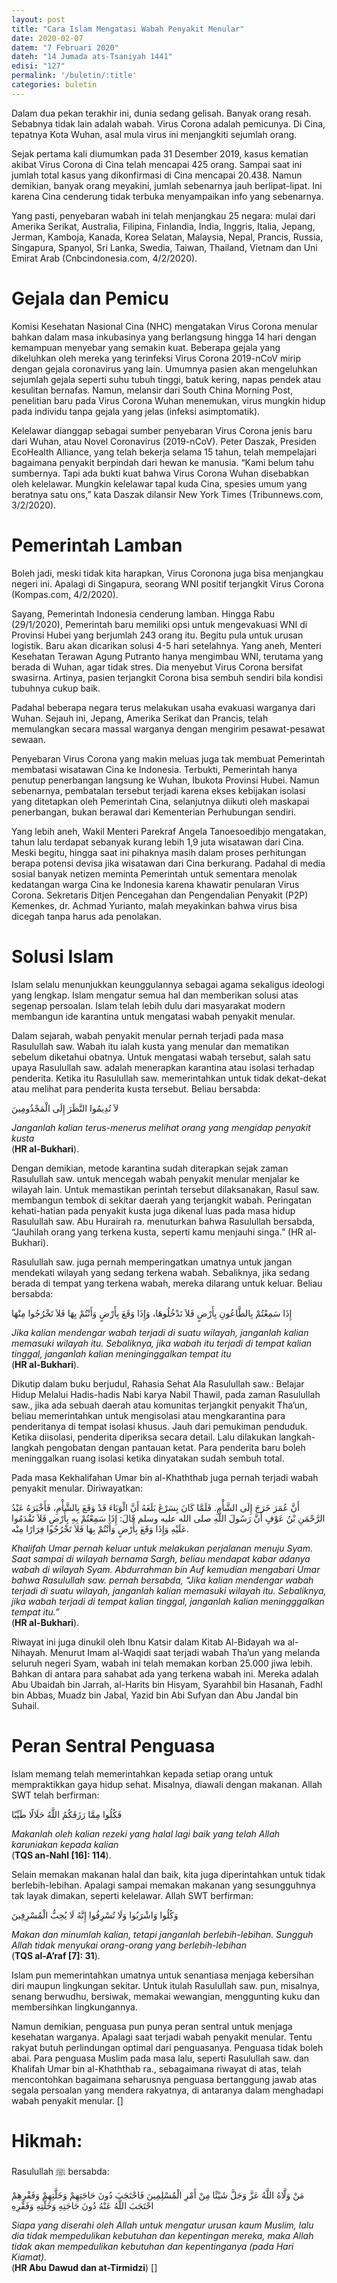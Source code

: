 ```yaml
---
layout: post
title: "Cara Islam Mengatasi Wabah Penyakit Menular"
date: 2020-02-07
datem: "7 Februari 2020"
dateh: "14 Jumada ats-Tsaniyah 1441"
edisi: "127"
permalink: '/buletin/:title'
categories: buletin
---
```


Dalam dua pekan terakhir ini, dunia sedang gelisah. Banyak orang resah. Sebabnya tidak lain adalah wabah. Virus Corona adalah pemicunya. Di Cina, tepatnya Kota Wuhan, asal mula virus ini menjangkiti sejumlah orang.

Sejak pertama kali diumumkan pada 31 Desember 2019, kasus kematian akibat Virus Corona di Cina telah mencapai 425 orang. Sampai saat ini jumlah total kasus yang dikonfirmasi di Cina mencapai 20.438. Namun demikian, banyak orang meyakini, jumlah sebenarnya jauh berlipat-lipat. Ini karena Cina cenderung tidak terbuka menyampaikan info yang sebenarnya.

Yang pasti, penyebaran wabah ini telah menjangkau 25 negara: mulai dari Amerika Serikat, Australia, Filipina, Finlandia, India, Inggris, Italia, Jepang, Jerman, Kamboja, Kanada, Korea Selatan, Malaysia, Nepal, Prancis, Russia, Singapura, Spanyol, Sri Lanka, Swedia, Taiwan, Thailand, Vietnam dan Uni Emirat Arab (Cnbcindonesia.com, 4/2/2020).

# Gejala dan Pemicu

Komisi Kesehatan Nasional Cina (NHC) mengatakan Virus Corona menular bahkan dalam masa inkubasinya yang berlangsung hingga 14 hari dengan kemampuan menyebar yang semakin kuat. Beberapa gejala yang dikeluhkan oleh mereka yang terinfeksi Virus Corona 2019-nCoV mirip dengan gejala coronavirus yang lain. Umumnya pasien akan mengeluhkan sejumlah gejala seperti suhu tubuh tinggi, batuk kering, napas pendek atau kesulitan bernafas. Namun, melansir dari South China Morning Post, penelitian baru pada Virus Corona Wuhan menemukan, virus mungkin hidup pada individu tanpa gejala yang jelas (infeksi asimptomatik).

Kelelawar dianggap sebagai sumber penyebaran Virus Corona jenis baru dari Wuhan, atau Novel Coronavirus (2019-nCoV). Peter Daszak, Presiden EcoHealth Alliance, yang telah bekerja selama 15 tahun, telah mempelajari bagaimana penyakit berpindah dari hewan ke manusia. “Kami belum tahu sumbernya. Tapi ada bukti kuat bahwa Virus Corona Wuhan disebabkan oleh kelelawar. Mungkin kelelawar tapal kuda Cina, spesies umum yang beratnya satu ons,” kata Daszak dilansir New York Times (Tribunnews.com, 3/2/2020).

# Pemerintah Lamban

Boleh jadi, meski tidak kita harapkan, Virus Coronona juga bisa menjangkau negeri ini. Apalagi di Singapura, seorang WNI positif terjangkit Virus Corona (Kompas.com, 4/2/2020).

Sayang, Pemerintah Indonesia cenderung lamban. Hingga Rabu (29/1/2020), Pemerintah baru memiliki opsi untuk mengevakuasi WNI di Provinsi Hubei yang berjumlah 243 orang itu. Begitu pula untuk urusan logistik. Baru akan dicarikan solusi 4-5 hari setelahnya. Yang aneh, Menteri Kesehatan Terawan Agung Putranto hanya mengimbau WNI, terutama yang berada di Wuhan, agar tidak stres. Dia menyebut Virus Corona bersifat swasirna. Artinya, pasien terjangkit Corona bisa sembuh sendiri bila kondisi tubuhnya cukup baik.

Padahal beberapa negara terus melakukan usaha evakuasi warganya dari Wuhan. Sejauh ini, Jepang, Amerika Serikat dan Prancis, telah memulangkan secara massal warganya dengan mengirim pesawat-pesawat sewaan.

Penyebaran Virus Corona yang makin meluas juga tak membuat Pemerintah membatasi wisatawan Cina ke Indonesia. Terbukti, Pemerintah hanya penutup penerbangan langsung ke Wuhan, Ibukota Provinsi Hubei. Namun sebenarnya, pembatalan tersebut terjadi karena ekses kebijakan isolasi yang ditetapkan oleh Pemerintah Cina, selanjutnya diikuti oleh maskapai penerbangan, bukan berawal dari Kementerian Perhubungan sendiri.

Yang lebih aneh, Wakil Menteri Parekraf Angela Tanoesoedibjo mengatakan, tahun lalu terdapat sebanyak kurang lebih 1,9 juta wisatawan dari Cina. Meski begitu, hingga saat ini pihaknya masih dalam proses perhitungan berapa potensi devisa jika wisatawan dari Cina berkurang. Padahal di media sosial banyak netizen meminta Pemerintah untuk sementara menolak kedatangan warga Cina ke Indonesia karena khawatir penularan Virus Corona. Sekretaris Ditjen Pencegahan dan Pengendalian Penyakit (P2P) Kemenkes, dr. Achmad Yurianto, malah meyakinkan bahwa virus bisa dicegah tanpa harus ada penolakan.

# Solusi Islam

Islam selalu menunjukkan keunggulannya sebagai agama sekaligus ideologi yang lengkap. Islam mengatur semua hal dan memberikan solusi atas segenap persoalan. Islam telah lebih dulu dari masyarakat modern membangun ide karantina untuk mengatasi wabah penyakit menular.

Dalam sejarah, wabah penyakit menular pernah terjadi pada masa Rasulullah saw. Wabah itu ialah kusta yang menular dan mematikan sebelum diketahui obatnya. Untuk mengatasi wabah tersebut, salah satu upaya Rasulullah saw. adalah menerapkan karantina atau isolasi terhadap penderita. Ketika itu Rasulullah saw. memerintahkan untuk tidak dekat-dekat atau melihat para penderita kusta tersebut. Beliau bersabda:

<p class="text-right-arabic">
لاَ تُدِيمُوا النَّظَرَ إِلَى الْمَجْذُومِينَ
</p>

<p class="text-right">
<i>Janganlah kalian terus-menerus melihat orang yang mengidap penyakit kusta</i><br>
(<b>HR al-Bukhari</b>).
</p>

Dengan demikian, metode karantina sudah diterapkan sejak zaman Rasulullah saw. untuk mencegah wabah penyakit menular menjalar ke wilayah lain. Untuk memastikan perintah tersebut dilaksanakan, Rasul saw. membangun tembok di sekitar daerah yang terjangkit wabah. Peringatan kehati-hatian pada penyakit kusta juga dikenal luas pada masa hidup Rasulullah saw. Abu Hurairah ra. menuturkan bahwa Rasulullah bersabda, “Jauhilah orang yang terkena kusta, seperti kamu menjauhi singa.” (HR al-Bukhari).

Rasulullah saw. juga pernah memperingatkan umatnya untuk jangan mendekati wilayah yang sedang terkena wabah. Sebaliknya, jika sedang berada di tempat yang terkena wabah, mereka dilarang untuk keluar. Beliau bersabda:

<p class="text-right-arabic">
إِذَا سَمِعْتُمْ بِالطَّاعُونِ بِأَرْضٍ فَلاَ تَدْخُلُوهَا، وَإِذَا وَقَعَ بِأَرْضٍ وَأَنْتُمْ بِهَا فَلاَ تَخْرُجُوا مِنْهَا
</p>

<p class="text-right">
<i>Jika kalian mendengar wabah terjadi di suatu wilayah, janganlah kalian memasuki wilayah itu. Sebaliknya, jika wabah itu terjadi di tempat kalian tinggal, janganlah kalian meninginggalkan tempat itu</i><br>
(<b>HR al-Bukhari</b>).
</p>

Dikutip dalam buku berjudul, Rahasia Sehat Ala Rasulullah saw.: Belajar Hidup Melalui Hadis-hadis Nabi karya Nabil Thawil, pada zaman Rasulullah saw., jika ada sebuah daerah atau komunitas terjangkit penyakit Tha’un, beliau memerintahkan untuk mengisolasi atau mengkarantina para penderitanya di tempat isolasi khusus. Jauh dari pemukiman penduduk. Ketika diisolasi, penderita diperiksa secara detail. Lalu dilakukan langkah-langkah pengobatan dengan pantauan ketat. Para penderita baru boleh meninggalkan ruang isolasi ketika dinyatakan sudah sembuh total.

Pada masa Kekhalifahan Umar bin al-Khaththab juga pernah terjadi wabah penyakit menular. Diriwayatkan:

<p class="text-right-arabic">
أَنَّ عُمَرَ خَرَجَ إِلَى الشَّأْمِ. فَلَمَّا كَانَ بِسَرْغَ بَلَغَهُ أَنَّ الْوَبَاءَ قَدْ وَقَعَ بِالشَّأْمِ، فَأَخْبَرَهُ عَبْدُ الرَّحْمَنِ بْنُ عَوْفٍ أَنَّ رَسُولَ اللَّهِ صلى الله عليه وسلم قَالَ: إِذَا سَمِعْتُمْ بِهِ بِأَرْضٍ فَلاَ تَقْدَمُوا عَلَيْهِ وَإِذَا وَقَعَ بِأَرْضٍ وَأَنْتُمْ بِهَا فَلاَ تَخْرُجُوا فِرَارًا مِنْه.
</p>

<p class="text-right">
<i>Khalifah Umar pernah keluar untuk melakukan perjalanan menuju Syam. Saat sampai di wilayah bernama Sargh, beliau mendapat kabar adanya wabah di wilayah Syam. Abdurrahman bin Auf kemudian mengabari Umar bahwa Rasulullah saw. pernah bersabda, “Jika kalian mendengar wabah terjadi di suatu wilayah, janganlah kalian memasuki wilayah itu. Sebaliknya, jika wabah terjadi di tempat kalian tinggal, janganlah kalian meningggalkan tempat itu.”</i><br>
(<b>HR al-Bukhari</b>).
</p>

Riwayat ini juga dinukil oleh Ibnu Katsir dalam Kitab Al-Bidayah wa al-Nihayah. Menurut Imam al-Waqidi saat terjadi wabah Tha’un yang melanda seluruh negeri Syam, wabah ini telah memakan korban 25.000 jiwa lebih. Bahkan di antara para sahabat ada yang terkena wabah ini. Mereka adalah Abu Ubaidah bin Jarrah, al-Harits bin Hisyam, Syarahbil bin Hasanah, Fadhl bin Abbas, Muadz bin Jabal, Yazid bin Abi Sufyan dan Abu Jandal bin Suhail.

# Peran Sentral Penguasa

Islam memang telah memerintahkan kepada setiap orang untuk mempraktikkan gaya hidup sehat. Misalnya, diawali dengan makanan. Allah SWT telah berfirman:

<p class="text-right-arabic">
فَكُلُوا مِمَّا رَزَقَكُمُ اللَّهُ حَلَالًا طَيِّبًا
</p>

<p class="text-right">
<i>Makanlah oleh kalian rezeki yang halal lagi baik yang telah Allah karuniakan kepada kalian</i><br>
(<b>TQS an-Nahl [16]: 114</b>).
</p>

Selain memakan makanan halal dan baik, kita juga diperintahkan untuk tidak berlebih-lebihan. Apalagi sampai memakan makanan yang sesungguhnya tak layak dimakan, seperti kelelawar. Allah SWT berfirman:

<p class="text-right-arabic">
وَكُلُوا وَاشْرَبُوا وَلَا تُسْرِفُوا إِنَّهُ لَا يُحِبُّ الْمُسْرِفِينَ
</p>

<p class="text-right">
<i>Makan dan minumlah kalian, tetapi janganlah berlebih-lebihan. Sungguh Allah tidak menyukai orang-orang yang berlebih-lebihan</i><br>
(<b>TQS al-A’raf [7]: 31</b>).
</p>

Islam pun memerintahkan umatnya untuk senantiasa menjaga kebersihan diri maupun lingkungan sekitar. Untuk itulah Rasulullah saw. pun, misalnya, senang berwudhu, bersiwak, memakai wewangian, menggunting kuku dan membersihkan lingkungannya.

Namun demikian, penguasa pun punya peran sentral untuk menjaga kesehatan warganya. Apalagi saat terjadi wabah penyakit menular. Tentu rakyat butuh perlindungan optimal dari penguasanya. Penguasa tidak boleh abai. Para penguasa Muslim pada masa lalu, seperti Rasulullah saw. dan Khalifah Umar bin al-Khaththab ra., sebagaimana riwayat di atas, telah mencontohkan bagaimana seharusnya penguasa bertanggung jawab atas segala persoalan yang mendera rakyatnya, di antaranya dalam menghadapi wabah penyakit menular. []

<!-- HIKMAH -->
<div class="card mt-5">
  <div class="card-header">
  <h1>Hikmah:</h1>
  </div>

  <div class="card-body">
  <p class="text-center">
  Rasulullah ﷺ  bersabda:
  </p>

  <p class="text-center-arabic">
  مَنْ وَلَّاهُ اللَّهُ عَزَّ وَجَلَّ شَيْئًا مِنْ أَمْرِ الْمُسْلِمِينَ فَاحْتَجَبَ دُونَ حَاجَتِهِمْ وَخَلَّتِهِمْ وَفَقْرِهِمْ احْتَجَبَ اللَّهُ عَنْهُ دُونَ حَاجَتِهِ وَخَلَّتِهِ وَفَقْرِهِ
  </p>

  <p class="text-center">
  <i>Siapa yang diserahi oleh Allah untuk mengatur urusan kaum Muslim, lalu dia tidak mempedulikan kebutuhan dan kepentingan mereka, maka Allah tidak akan mempedulikan kebutuhan dan kepentinganya (pada Hari Kiamat).</i><br>
  (<b>HR Abu Dawud dan at-Tirmidzi</b>) []
  </p>
  </div>
</div>
<!-- END HIKMAH -->
